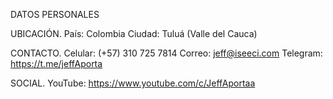 DATOS PERSONALES

UBICACIÓN.
País: Colombia
Ciudad: Tuluá (Valle del Cauca)

CONTACTO.
Celular: (+57) 310 725 7814
Correo: jeff@iseeci.com
Telegram: https://t.me/jeffAporta

SOCIAL.
YouTube: https://www.youtube.com/c/JeffAportaa
